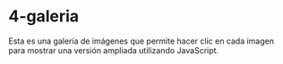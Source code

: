 # 4-galeria
Esta es una galería de imágenes que permite hacer clic en cada imagen para mostrar una versión ampliada utilizando JavaScript.
